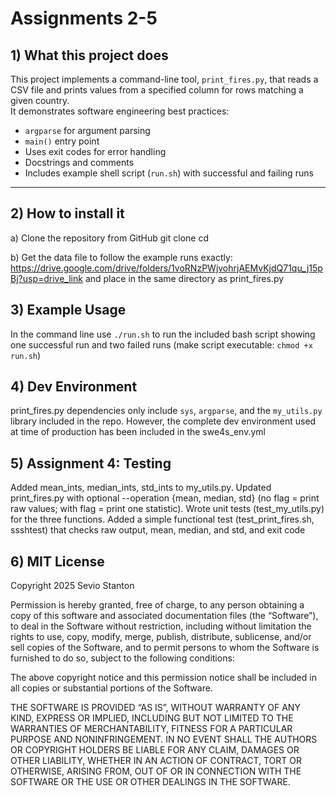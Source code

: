 # Assignments 2-5

## 1) What this project does
This project implements a command-line tool, `print_fires.py`, that reads a CSV file and prints values from a specified column for rows matching a given country.  
It demonstrates software engineering best practices:
- `argparse` for argument parsing
- `main()` entry point
- Uses exit codes for error handling
- Docstrings and comments
- Includes example shell script (`run.sh`) with successful and failing runs

---

## 2) How to install it
a) Clone the repository from GitHub
git clone <repo-url>
cd <repo-name>

b) Get the data file to follow the example runs exactly: https://drive.google.com/drive/folders/1voRNzPWjvohrjAEMvKjdQ71qu_j15pBj?usp=drive_link
and place in the same directory as print_fires.py

## 3) Example Usage
In the command line use `./run.sh` to run the included bash script showing one successful run and two failed runs (make script executable: `chmod +x run.sh`)

## 4) Dev Environment
print_fires.py dependencies only include `sys`, `argparse`, and the `my_utils.py` library included in the repo. 
However, the complete dev environment used at time of production has been included in the swe4s_env.yml

## 5) Assignment 4: Testing
Added mean_ints, median_ints, std_ints to my_utils.py.
Updated print_fires.py with optional --operation {mean, median, std}
(no flag = print raw values; with flag = print one statistic).
Wrote unit tests (test_my_utils.py) for the three functions.
Added a simple functional test (test_print_fires.sh, ssshtest) that checks raw output, mean, median, and std, and exit code

## 6) MIT License
Copyright 2025 Sevio Stanton

Permission is hereby granted, free of charge, to any person obtaining a copy of this software and associated documentation files (the “Software”), to deal in the Software without restriction, including without limitation the rights to use, copy, modify, merge, publish, distribute, sublicense, and/or sell copies of the Software, and to permit persons to whom the Software is furnished to do so, subject to the following conditions:

The above copyright notice and this permission notice shall be included in all copies or substantial portions of the Software.

THE SOFTWARE IS PROVIDED “AS IS”, WITHOUT WARRANTY OF ANY KIND, EXPRESS OR IMPLIED, INCLUDING BUT NOT LIMITED TO THE WARRANTIES OF MERCHANTABILITY, FITNESS FOR A PARTICULAR PURPOSE AND NONINFRINGEMENT. IN NO EVENT SHALL THE AUTHORS OR COPYRIGHT HOLDERS BE LIABLE FOR ANY CLAIM, DAMAGES OR OTHER LIABILITY, WHETHER IN AN ACTION OF CONTRACT, TORT OR OTHERWISE, ARISING FROM, OUT OF OR IN CONNECTION WITH THE SOFTWARE OR THE USE OR OTHER DEALINGS IN THE SOFTWARE.
